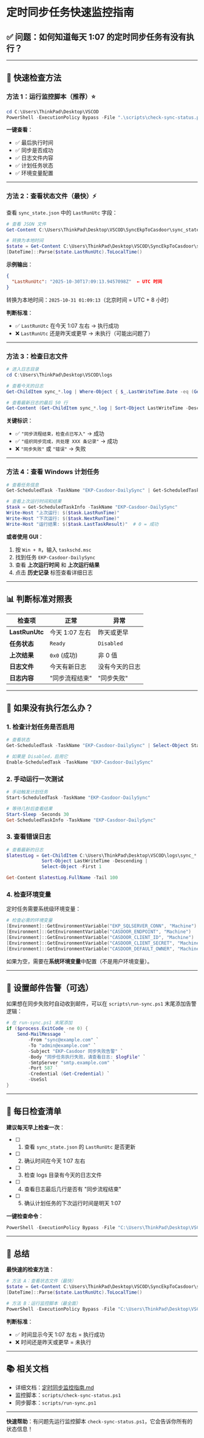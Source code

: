 # 定时同步任务快速监控指南

## ✅ 问题：如何知道每天 1:07 的定时同步任务有没有执行？

---

## 🚀 快速检查方法

### 方法 1：运行监控脚本（推荐）⭐

```powershell
cd C:\Users\ThinkPad\Desktop\VSCOD
PowerShell -ExecutionPolicy Bypass -File ".\scripts\check-sync-status.ps1"
```

**一键查看**：
- ✅ 最后执行时间
- ✅ 同步是否成功  
- ✅ 日志文件内容
- ✅ 计划任务状态
- ✅ 环境变量配置

---

### 方法 2：查看状态文件（最快）⚡

查看 `sync_state.json` 中的 `LastRunUtc` 字段：

```powershell
# 查看 JSON 文件
Get-Content C:\Users\ThinkPad\Desktop\VSCOD\SyncEkpToCasdoor\sync_state.json

# 转换为本地时间
$state = Get-Content C:\Users\ThinkPad\Desktop\VSCOD\SyncEkpToCasdoor\sync_state.json | ConvertFrom-Json
[DateTime]::Parse($state.LastRunUtc).ToLocalTime()
```

**示例输出**：
```json
{
  "LastRunUtc": "2025-10-30T17:09:13.9457098Z"  ← UTC 时间
}
```

转换为本地时间：`2025-10-31 01:09:13`（北京时间 = UTC + 8 小时）

**判断标准**：
- ✅ `LastRunUtc` 在今天 1:07 左右 → 执行成功
- ❌ `LastRunUtc` 还是昨天或更早 → 未执行（可能出问题了）

---

### 方法 3：检查日志文件

```powershell
# 进入日志目录
cd C:\Users\ThinkPad\Desktop\VSCOD\logs

# 查看今天的日志
Get-ChildItem sync_*.log | Where-Object { $_.LastWriteTime.Date -eq (Get-Date).Date }

# 查看最新日志的最后 50 行
Get-Content (Get-ChildItem sync_*.log | Sort-Object LastWriteTime -Descending | Select-Object -First 1).FullName -Tail 50
```

**关键标识**：
- ✅ `"同步流程结束，检查点已写入"` → 成功
- ✅ `"组织同步完成，共处理 XXX 条记录"` → 成功
- ❌ `"同步失败"` 或 `"错误"` → 失败

---

### 方法 4：查看 Windows 计划任务

```powershell
# 查看任务信息
Get-ScheduledTask -TaskName "EKP-Casdoor-DailySync" | Get-ScheduledTaskInfo

# 查看上次运行时间和结果
$task = Get-ScheduledTaskInfo -TaskName "EKP-Casdoor-DailySync"
Write-Host "上次运行: $($task.LastRunTime)"
Write-Host "下次运行: $($task.NextRunTime)"  
Write-Host "运行结果: $($task.LastTaskResult)"  # 0 = 成功
```

**或者使用 GUI**：
1. 按 `Win + R`，输入 `taskschd.msc`
2. 找到任务 `EKP-Casdoor-DailySync`
3. 查看 **上次运行时间** 和 **上次运行结果**
4. 点击 **历史记录** 标签查看详细日志

---

## 📊 判断标准对照表

| 检查项 | 正常 | 异常 |
|--------|------|------|
| **LastRunUtc** | 今天 1:07 左右 | 昨天或更早 |
| **任务状态** | `Ready` | `Disabled` |
| **上次结果** | `0x0` (成功) | 非 0 值 |
| **日志文件** | 今天有新日志 | 没有今天的日志 |
| **日志内容** | "同步流程结束" | "同步失败" |

---

## 🔧 如果没有执行怎么办？

### 1. 检查计划任务是否启用

```powershell
# 查看状态
Get-ScheduledTask -TaskName "EKP-Casdoor-DailySync" | Select-Object State

# 如果是 Disabled，启用它
Enable-ScheduledTask -TaskName "EKP-Casdoor-DailySync"
```

### 2. 手动运行一次测试

```powershell
# 手动触发计划任务
Start-ScheduledTask -TaskName "EKP-Casdoor-DailySync"

# 等待几秒后查看结果
Start-Sleep -Seconds 30
Get-ScheduledTaskInfo -TaskName "EKP-Casdoor-DailySync"
```

### 3. 查看错误日志

```powershell
# 查看最新的日志
$latestLog = Get-ChildItem C:\Users\ThinkPad\Desktop\VSCOD\logs\sync_*.log | 
             Sort-Object LastWriteTime -Descending | 
             Select-Object -First 1

Get-Content $latestLog.FullName -Tail 100
```

### 4. 检查环境变量

定时任务需要系统级环境变量：

```powershell
# 检查必需的环境变量
[Environment]::GetEnvironmentVariable("EKP_SQLSERVER_CONN", "Machine")
[Environment]::GetEnvironmentVariable("CASDOOR_ENDPOINT", "Machine")
[Environment]::GetEnvironmentVariable("CASDOOR_CLIENT_ID", "Machine")
[Environment]::GetEnvironmentVariable("CASDOOR_CLIENT_SECRET", "Machine")
[Environment]::GetEnvironmentVariable("CASDOOR_DEFAULT_OWNER", "Machine")
```

如果为空，需要在**系统环境变量**中配置（不是用户环境变量）。

---

## 📧 设置邮件告警（可选）

如果想在同步失败时自动收到邮件，可以在 `scripts\run-sync.ps1` 末尾添加告警逻辑：

```powershell
# 在 run-sync.ps1 末尾添加
if ($process.ExitCode -ne 0) {
    Send-MailMessage `
        -From "sync@example.com" `
        -To "admin@example.com" `
        -Subject "EKP-Casdoor 同步失败告警" `
        -Body "同步任务执行失败，请查看日志: $logFile" `
        -SmtpServer "smtp.example.com" `
        -Port 587 `
        -Credential (Get-Credential) `
        -UseSsl
}
```

---

## 📝 每日检查清单

**建议每天早上检查一次**：

- [ ] 1. 查看 `sync_state.json` 的 `LastRunUtc` 是否更新
- [ ] 2. 确认时间在今天 1:07 左右
- [ ] 3. 检查 logs 目录有今天的日志文件
- [ ] 4. 查看日志最后几行是否有 "同步流程结束"
- [ ] 5. 确认计划任务的下次运行时间是明天 1:07

**一键检查命令**：
```powershell
PowerShell -ExecutionPolicy Bypass -File "C:\Users\ThinkPad\Desktop\VSCOD\scripts\check-sync-status.ps1"
```

---

## 🎯 总结

**最快速的检查方法**：
```powershell
# 方法 A：查看状态文件（最快）
$state = Get-Content C:\Users\ThinkPad\Desktop\VSCOD\SyncEkpToCasdoor\sync_state.json | ConvertFrom-Json
[DateTime]::Parse($state.LastRunUtc).ToLocalTime()

# 方法 B：运行监控脚本（最全面）
PowerShell -ExecutionPolicy Bypass -File "C:\Users\ThinkPad\Desktop\VSCOD\scripts\check-sync-status.ps1"
```

**判断标准**：
- ✅ 时间显示今天 1:07 左右 = 执行成功
- ❌ 时间还是昨天或更早 = 未执行

---

## 📚 相关文档

- 详细文档：[定时同步监控指南.md](定时同步监控指南.md)
- 监控脚本：`scripts/check-sync-status.ps1`
- 同步脚本：`scripts/run-sync.ps1`

---

**快速帮助**：有问题先运行监控脚本 `check-sync-status.ps1`，它会告诉你所有的状态信息！
